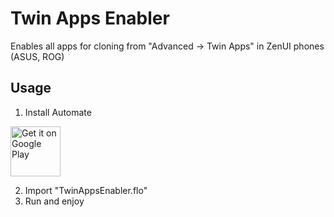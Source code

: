 # Twin Apps Enabler
Enables all apps for cloning from "Advanced -> Twin Apps" in ZenUI phones (ASUS, ROG)

## Usage

1. Install Automate

[<img alt="Get it on Google Play" height="80" src="https://play.google.com/intl/en_us/badges/images/generic/en_badge_web_generic.png">](https://play.google.com/store/apps/details?id=com.llamalab.automate)

2. Import "TwinAppsEnabler.flo"
3. Run and enjoy


